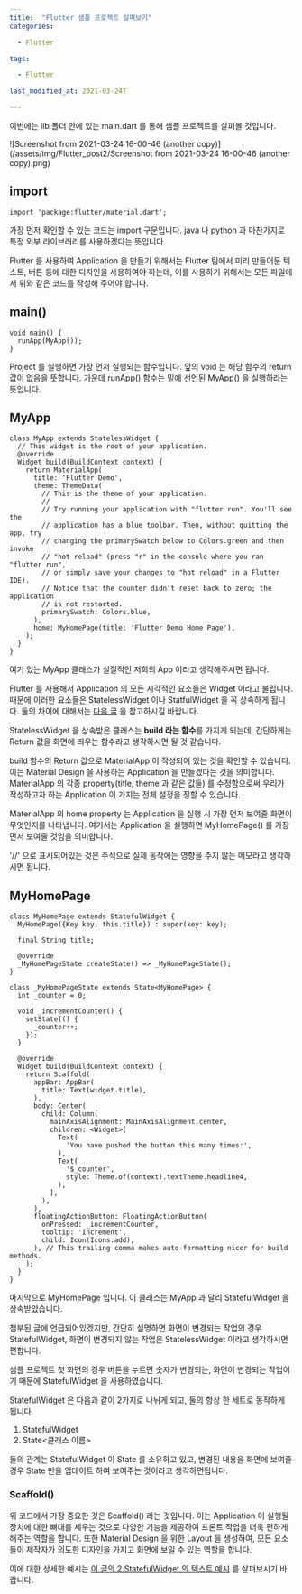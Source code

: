 ```yaml
---
title:  "Flutter 샘플 프로젝트 살펴보기"
categories:

  - Flutter

tags:

  - Flutter

last_modified_at: 2021-03-24T

---
```


이번에는 lib 폴더 안에 있는 main.dart 를 통해 샘플 프로젝트를 살펴볼 것입니다.

![Screenshot from 2021-03-24 16-00-46 (another copy)](/assets/img/Flutter_post2/Screenshot from 2021-03-24 16-00-46 (another copy).png)

## import 

```
import 'package:flutter/material.dart';
```

가장 먼저 확인할 수 있는 코드는 import 구문입니다. java 나 python 과 마찬가지로 특정 외부 라이브러리를 사용하겠다는 뜻입니다. 

Flutter 를 사용하여 Application 을 만들기 위해서는 Flutter 팀에서 미리 만들어둔 텍스트, 버튼 등에 대한 디자인을 사용하여야 하는데, 이를 사용하기 위해서는 모든 파일에서 위와 같은 코드를 작성해 주어야 합니다.



## main()

```
void main() {
  runApp(MyApp());
}
```

Project 를 실행하면 가장 먼저 실행되는 함수입니다. 앞의 void 는 해당 함수의 return 값이 없음을 뜻합니다. 가운데 runApp() 함수는 밑에 선언된 MyApp() 을 실행하라는 뜻입니다.



## MyApp

```
class MyApp extends StatelessWidget {
  // This widget is the root of your application.
  @override
  Widget build(BuildContext context) {
    return MaterialApp(
      title: 'Flutter Demo',
      theme: ThemeData(
        // This is the theme of your application.
        //
        // Try running your application with "flutter run". You'll see the
        // application has a blue toolbar. Then, without quitting the app, try
        // changing the primarySwatch below to Colors.green and then invoke
        // "hot reload" (press "r" in the console where you ran "flutter run",
        // or simply save your changes to "hot reload" in a Flutter IDE).
        // Notice that the counter didn't reset back to zero; the application
        // is not restarted.
        primarySwatch: Colors.blue,
      ),
      home: MyHomePage(title: 'Flutter Demo Home Page'),
    );
  }
}
```

여기 있는 MyApp 클래스가 실질적인 저희의 App 이라고 생각해주시면 됩니다.

Flutter 를 사용해서 Application 의 모든 시각적인 요소들은 Widget 이라고 불립니다. 때문에 이러한 요소들은 StatelessWidget 이나 StatfulWidget 을 꼭 상속하게 됩니다. 둘의 차이에 대해서는 [다음 글](https://blog.naver.com/avq159/221604845981) 을 참고하시길 바랍니다.

StatelessWidget 을 상속받은 클래스는 **build 라는 함수**를 가지게 되는데, 간단하게는 Return 값을 화면에 띄우는 함수라고 생각하시면 될 것 같습니다.

build 함수의 Return 값으로 MaterialApp 이 작성되어 있는 것을 확인할 수 있습니다. 이는 Material Design 을 사용하는 Application 을 만들겠다는 것을 의미합니다. MaterialApp 의 각종 property(title, theme 과 같은 값들) 를 수정함으로써 우리가 작성하고자 하는 Application 이 가지는 전체 설정을 정할 수 있습니다.

MaterialApp 의 home property 는 Application 을 실행 시 가장 먼저 보여줄 화면이 무엇인지를 나타냅니다. 여기서는 Application 을 실행하면 MyHomePage() 를 가장 먼저 보여줄 것임을 의미합니다.

'//' 으로 표시되어있는 것은 주석으로 실제 동작에는 영향을 주지 않는 메모라고 생각하시면 됩니다.

## MyHomePage

```
class MyHomePage extends StatefulWidget {
  MyHomePage({Key key, this.title}) : super(key: key);
  
  final String title;

  @override
  _MyHomePageState createState() => _MyHomePageState();
}

class _MyHomePageState extends State<MyHomePage> {
  int _counter = 0;

  void _incrementCounter() {
    setState(() {
      _counter++;
    });
  }

  @override
  Widget build(BuildContext context) {
    return Scaffold(
      appBar: AppBar(
        title: Text(widget.title),
      ),
      body: Center(
        child: Column(
          mainAxisAlignment: MainAxisAlignment.center,
          children: <Widget>[
            Text(
              'You have pushed the button this many times:',
            ),
            Text(
              '$_counter',
              style: Theme.of(context).textTheme.headline4,
            ),
          ],
        ),
      ),
      floatingActionButton: FloatingActionButton(
        onPressed: _incrementCounter,
        tooltip: 'Increment',
        child: Icon(Icons.add),
      ), // This trailing comma makes auto-formatting nicer for build methods.
    );
  }
}
```

마지막으로 MyHomePage 입니다. 이 클래스는 MyApp 과 달리 StatefulWidget 을 상속받았습니다.

첨부된 글에 언급되어있겠지만, 간단히 설명하면 화면이 변경되는 작업의 경우 StatefulWidget, 화면이 변경되지 않는 작업은 StatelessWidget 이라고 생각하시면 편합니다.

샘플 프로젝트 첫 화면의 경우 버튼을 누르면 숫자가 변경되는, 화면이 변경되는 작업이기 때문에 StatefulWidget 을 사용하였습니다.

StatefulWidget 은 다음과 같이 2가지로 나뉘게 되고, 둘의 항상 한 세트로 동작하게 됩니다.

1. StatefulWidget
2. State<클래스 이름>

둘의 관계는 StatefulWidget 이 State 를 소유하고 있고, 변경된 내용을 화면에 보여줄 경우 State 만을 업데이트 하여 보여주는 것이라고 생각하면됩니다.

### Scaffold()

위 코드에서 가장 중요한 것은 Scaffold() 라는 것입니다. 이는 Application 이 실행될 장치에 대한 뼈대를 세우는 것으로 다양한 기능을 제공하여 프론트 작업을 더욱 편하게 해주는 역할을 합니다. 또한 Material Design 을 위한 Layout 을 생성하여, 모든 요소들이 제작자가 의도한 디자인을 가지고 화면에 보일 수 있는 역할을 합니다.

이에 대한 상세한 예시는 [이 글의 2.StatefulWidget 의 텍스트 예시](https://blog.naver.com/avq159/221604845981) 를 살펴보시기 바랍니다.